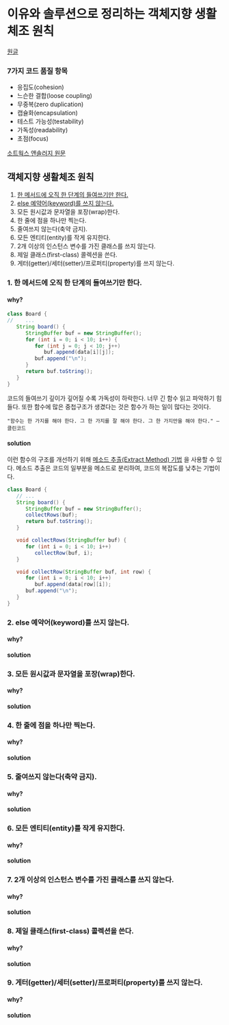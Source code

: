 # 이유와 솔루션으로 정리하는 객체지향 생활체조 원칙

[원글](https://hudi.blog/thoughtworks-anthology-object-calisthenics/)

### 7가지 코드 품질 항목
- 응집도(cohesion)
- 느슨한 결합(loose coupling)
- 무중복(zero duplication)
- 캡슐화(encapsulation)
- 테스트 가능성(testability)
- 가독성(readability)
- 초점(focus)

[소트웍스 앤솔러지 원문](https://developerfarm.wordpress.com/2012/01/26/object_calisthenics_1/)


## 객체지향 생활체조 원칙
1. [한 메서드에 오직 한 단계의 들여쓰기만 한다.](#1-한-메서드에-오직-한-단계의-들여쓰기만-한다)
2. [else 예약어(keyword)를 쓰지 않는다.](#2-else-예약어keyword를-쓰지-않는다)
3. 모든 원시값과 문자열을 포장(wrap)한다.
4. 한 줄에 점을 하나만 찍는다.
5. 줄여쓰지 않는다(축약 금지).
6. 모든 엔티티(entity)를 작게 유지한다.
7. 2개 이상의 인스턴스 변수를 가진 클래스를 쓰지 않는다.
8. 제일 클래스(first-class) 콜렉션을 쓴다.
9. 게터(getter)/세터(setter)/프로퍼티(property)를 쓰지 않는다.


### 1. 한 메서드에 오직 한 단계의 들여쓰기만 한다.

#### why?
```java
class Board {
//    ...
   String board() {
      StringBuffer buf = new StringBuffer();
      for (int i = 0; i < 10; i++) {
         for (int j = 0; j < 10; j++)
            buf.append(data[i][j]);
         buf.append("\n");
      }
      return buf.toString();
   }
}
```
코드의 들여쓰기 깊이가 깊어질 수록 가독성이 하락한다. 너무 긴 함수 읽고 파악하기 힘들다.
또한 함수에 많은 중첩구조가 생겼다는 것은 함수가 하는 일이 많다는 것이다.

```
"함수는 한 가지를 해야 한다. 그 한 가지를 잘 해야 한다. 그 한 가지만을 해야 한다." ― 클린코드
```

#### solution
이런 함수의 구조를 개선하기 위해 [메소드 추출(Extract Method) 기법](https://refactoring.com/catalog/extractFunction.html)
을 사용할 수 있다. 메소드 추출은 코드의 일부분을 메소드로 분리하여, 코드의 복잡도를 낮추는 기법이다.

```java
class Board {
   // ...
   String board() {
      StringBuffer buf = new StringBuffer();
      collectRows(buf);
      return buf.toString();
   }

   void collectRows(StringBuffer buf) {
      for (int i = 0; i < 10; i++)
         collectRow(buf, i);
   }

   void collectRow(StringBuffer buf, int row) {
      for (int i = 0; i < 10; i++)
         buf.append(data[row][i]);
      buf.append("\n");
   }
}
```

### 2. else 예약어(keyword)를 쓰지 않는다.
#### why?
#### solution


### 3. 모든 원시값과 문자열을 포장(wrap)한다.
#### why?
#### solution


### 4. 한 줄에 점을 하나만 찍는다.
#### why?
#### solution


### 5. 줄여쓰지 않는다(축약 금지).
#### why?
#### solution


### 6. 모든 엔티티(entity)를 작게 유지한다.
#### why?
#### solution


### 7. 2개 이상의 인스턴스 변수를 가진 클래스를 쓰지 않는다.
#### why?
#### solution


### 8. 제일 클래스(first-class) 콜렉션을 쓴다.
#### why?
#### solution


### 9. 게터(getter)/세터(setter)/프로퍼티(property)를 쓰지 않는다.
#### why?
#### solution